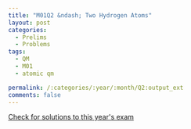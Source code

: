 ```yaml
---
title: "M01Q2 &ndash; Two Hydrogen Atoms"
layout: post
categories:
  - Prelims
  - Problems
tags:
  - QM
  - M01
  - atomic qm

permalink: /:categories/:year/:month/Q2:output_ext
comments: false
---
```

<object data="2001M2Q.pdf" type="application/pdf" width="100%" height="500"></object>
<div class="message"><a href='https://princetonprelim.com/prelim/7/'>Check for solutions to this year's exam</a></div>
